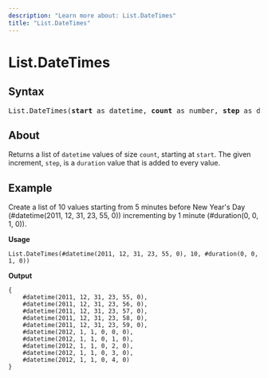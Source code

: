 ```yaml
---
description: "Learn more about: List.DateTimes"
title: "List.DateTimes"
---
```

# List.DateTimes

## Syntax

<pre>
List.DateTimes(<b>start</b> as datetime, <b>count</b> as number, <b>step</b> as duration) as list
</pre>

## About

Returns a list of `datetime` values of size `count`, starting at `start`. The given increment, `step`, is a `duration` value that is added to every value.

## Example

Create a list of 10 values starting from 5 minutes before New Year's Day (#datetime(2011, 12, 31, 23, 55, 0)) incrementing by 1 minute (#duration(0, 0, 1, 0)).

**Usage**

```powerquery-m
List.DateTimes(#datetime(2011, 12, 31, 23, 55, 0), 10, #duration(0, 0, 1, 0))
```

**Output**

```powerquery-m
{
    #datetime(2011, 12, 31, 23, 55, 0),
    #datetime(2011, 12, 31, 23, 56, 0),
    #datetime(2011, 12, 31, 23, 57, 0),
    #datetime(2011, 12, 31, 23, 58, 0),
    #datetime(2011, 12, 31, 23, 59, 0),
    #datetime(2012, 1, 1, 0, 0, 0),
    #datetime(2012, 1, 1, 0, 1, 0),
    #datetime(2012, 1, 1, 0, 2, 0),
    #datetime(2012, 1, 1, 0, 3, 0),
    #datetime(2012, 1, 1, 0, 4, 0)
}
```

